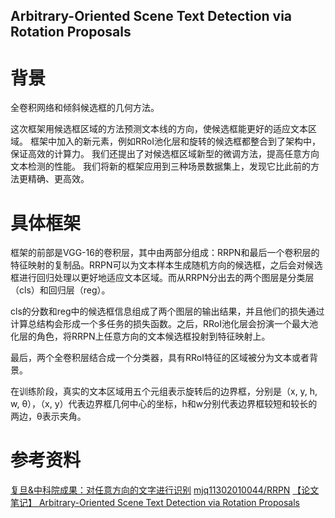 
Arbitrary-Oriented Scene Text Detection via Rotation Proposals
-------


# 背景
全卷积网络和倾斜候选框的几何方法。

这次框架用候选框区域的方法预测文本线的方向，使候选框能更好的适应文本区域。
框架中加入的新元素，例如RRoI池化层和旋转的候选框都整合到了架构中，保证高效的计算力。
我们还提出了对候选框区域新型的微调方法，提高任意方向文本检测的性能。
我们将新的框架应用到三种场景数据集上，发现它比此前的方法更精确、更高效。

# 具体框架
框架的前部是VGG-16的卷积层，其中由两部分组成：RRPN和最后一个卷积层的特征映射的复制品。RRPN可以为文本样本生成随机方向的候选框，之后会对候选框进行回归处理以更好地适应文本区域。而从RRPN分出去的两个图层是分类层（cls）和回归层（reg）。

cls的分数和reg中的候选框信息组成了两个图层的输出结果，并且他们的损失通过计算总结构会形成一个多任务的损失函数。之后，RRoI池化层会扮演一个最大池化层的角色，将RRPN上任意方向的文本候选框投射到特征映射上。

最后，两个全卷积层结合成一个分类器，具有RRoI特征的区域被分为文本或者背景。

在训练阶段，真实的文本区域用五个元组表示旋转后的边界框，分别是（x, y, h, w, θ），（x, y）代表边界框几何中心的坐标，h和w分别代表边界框较短和较长的两边，θ表示夹角。



# 参考资料
[复旦&中科院成果：对任意方向的文字进行识别](https://zhuanlan.zhihu.com/p/39402226)
[mjq11302010044/RRPN](https://github.com/mjq11302010044/RRPN)
[【论文笔记】 Arbitrary-Oriented Scene Text Detection via Rotation Proposals](https://blog.csdn.net/u010183397/article/details/72822441)